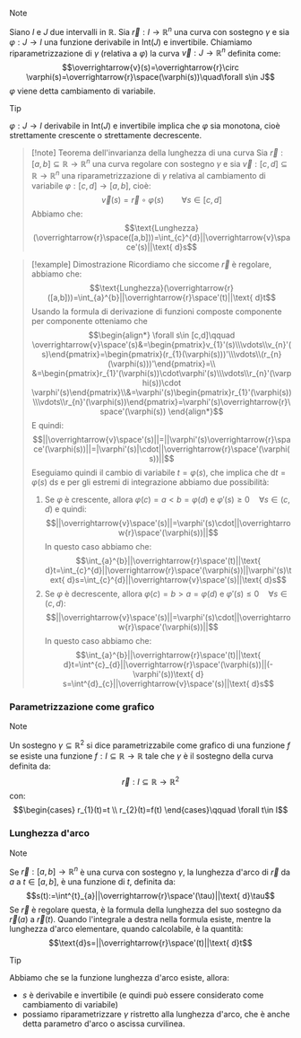 >[!note]
>Siano $I$ e $J$ due intervalli in $\mathbb{R}$. Sia $\overrightarrow{r}:I\to\mathbb{R}^{n}$ una curva con sostegno $\gamma$ e sia $\varphi:J\to I$ una funzione derivabile in $\text{Int}(J)$ e invertibile. Chiamiamo riparametrizzazione di $\gamma$ (relativa a $\varphi$) la curva $\overrightarrow{v}:J\to\mathbb{R}^{n}$ definita come: $$\overrightarrow{v}(s)=\overrightarrow{r}\circ \varphi(s)=\overrightarrow{r}\space(\varphi(s))\quad\forall s\in J$$
>$\varphi$ viene detta cambiamento di variabile.

>[!tip]
>$\varphi:J\to I$ derivabile in $\text{Int}(J)$ e invertibile implica che $\varphi$ sia monotona, cioè strettamente crescente o strettamente decrescente.

>[!note] Teorema dell'invarianza della lunghezza di una curva
>Sia $\overrightarrow{r}:[a,b]\subseteq\mathbb{R}\to\mathbb{R}^{n}$ una curva regolare con sostegno $\gamma$ e sia $\overrightarrow{v}:[c,d]\subseteq\mathbb{R}\to\mathbb{R}^{n}$ una riparametrizzazione di $\gamma$ relativa al cambiamento di variabile $\varphi:[c,d]\to[a,b]$, cioè: $$\overrightarrow{v}(s)=\overrightarrow{r}\circ\varphi(s)\qquad\forall s\in[c,d]$$
>Abbiamo che:
>$$\text{Lunghezza}(\overrightarrow{r}\space([a,b]))=\int_{c}^{d}||\overrightarrow{v}\space'(s)||\text{ d}s$$

>[!example] Dimostrazione
>Ricordiamo che siccome $\overrightarrow{r}$ è regolare, abbiamo che: $$\text{Lunghezza}(\overrightarrow{r}([a,b]))=\int_{a}^{b}||\overrightarrow{r}\space'(t)||\text{ d}t$$
>Usando la formula di derivazione di funzioni composte componente per componente otteniamo che $$\begin{align*}
>\forall s\in [c,d]\qquad \overrightarrow{v}\space'(s)&=\begin{pmatrix}v_{1}'(s)\\\vdots\\v_{n}'(s)\end{pmatrix}=\begin{pmatrix}(r_{1}(\varphi(s)))'\\\vdots\\(r_{n}(\varphi(s)))'\end{pmatrix}=\\
>&=\begin{pmatrix}r_{1}'(\varphi(s))\cdot\varphi'(s)\\\vdots\\r_{n}'(\varphi(s))\cdot \varphi'(s)\end{pmatrix}\\&=\varphi'(s)\begin{pmatrix}r_{1}'(\varphi(s))\\\vdots\\r_{n}'(\varphi(s))\end{pmatrix}=\varphi'(s)\overrightarrow{r}\space'(\varphi(s))
>\end{align*}$$
>E quindi: $$||\overrightarrow{v}\space'(s)||=||\varphi'(s)\overrightarrow{r}\space'(\varphi(s))||=|\varphi'(s)|\cdot||\overrightarrow{r}\space'(\varphi(s))||$$
>Eseguiamo quindi il cambio di variabile $t=\varphi(s)$, che implica che $\text{d}t=\varphi(s)\text{ d}s$ e per gli estremi di integrazione abbiamo due possibilità:
>1. Se $\varphi$ è crescente, allora $\varphi(c)=a< b=\varphi(d)$ e $\varphi'(s)\geq0\quad\forall s\in(c,d)$ e quindi: $$||\overrightarrow{v}\space'(s)||=\varphi'(s)\cdot||\overrightarrow{r}\space'(\varphi(s))||$$
>In questo caso abbiamo che: $$\int_{a}^{b}||\overrightarrow{r}\space'(t)||\text{ d}t=\int_{c}^{d}||\overrightarrow{r}\space'(\varphi(s))||\varphi'(s)\text{ d}s=\int_{c}^{d}||\overrightarrow{v}\space'(s)||\text{ d}s$$
>2. Se $\varphi$ è decrescente, allora $\varphi(c)=b> a=\varphi(d)$ e $\varphi'(s)\leq0\quad\forall s\in(c,d)$: $$||\overrightarrow{v}\space'(s)||=\varphi'(s)\cdot||\overrightarrow{r}\space'(\varphi(s))||$$
>In questo caso abbiamo che: $$\int_{a}^{b}||\overrightarrow{r}\space'(t)||\text{ d}t=\int^{c}_{d}||\overrightarrow{r}\space'(\varphi(s))||(-\varphi'(s))\text{ d} s=\int^{d}_{c}||\overrightarrow{v}\space'(s)||\text{ d}s$$
### Parametrizzazione come grafico
>[!note]
>Un sostegno $\gamma\subseteq\mathbb{R}^{2}$ si dice parametrizzabile come grafico di una funzione $f$ se esiste una funzione $f:I\subseteq\mathbb{R}\to\mathbb{R}$ tale che $\gamma$ è il sostegno della curva definita da: $$\overrightarrow{r}:I\subseteq\mathbb{R}\to\mathbb{R}^{2}$$
>con: $$\begin{cases}
r_{1}(t)=t \\
r_{2}(t)=f(t)
\end{cases}\qquad \forall t\in I$$

### Lunghezza d'arco
>[!note]
>Se $\overrightarrow{r}:[a,b]\to\mathbb{R}^{n}$ è una curva con sostegno $\gamma$, la lunghezza d'arco di $\overrightarrow{r}$ da $a$ a $t\in[a,b]$, è una funzione di $t$, definita da: $$s(t):=\int^{t}_{a}||\overrightarrow{r}\space'(\tau)||\text{ d}\tau$$
>Se $\overrightarrow{r}$ è regolare questa, è la formula della lunghezza del suo sostegno da $\overrightarrow{r}(a)$ a $\overrightarrow{r}(t)$.
>Quando l'integrale a destra nella formula esiste, mentre la lunghezza d'arco elementare, quando calcolabile, è la quantità: $$\text{d}s=||\overrightarrow{r}\space'(t)||\text{ d}t$$

>[!tip]
>Abbiamo che se la funzione lunghezza d'arco esiste, allora:
>- $s$ è derivabile e invertibile (e quindi può essere considerato come cambiamento di variabile)
>- possiamo riparametrizzare $\gamma$ ristretto alla lunghezza d'arco, che è anche detta parametro d'arco o ascissa curvilinea.
